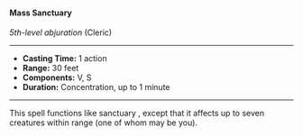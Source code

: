 #### Mass Sanctuary
*5th-level abjuration* (Cleric)
___
- **Casting Time:** 1 action
- **Range:** 30 feet
- **Components:** V, S
- **Duration:** Concentration, up to 1 minute
---
This spell functions like sanctuary , except that it
affects up to seven creatures within range (one of
whom may be you).

